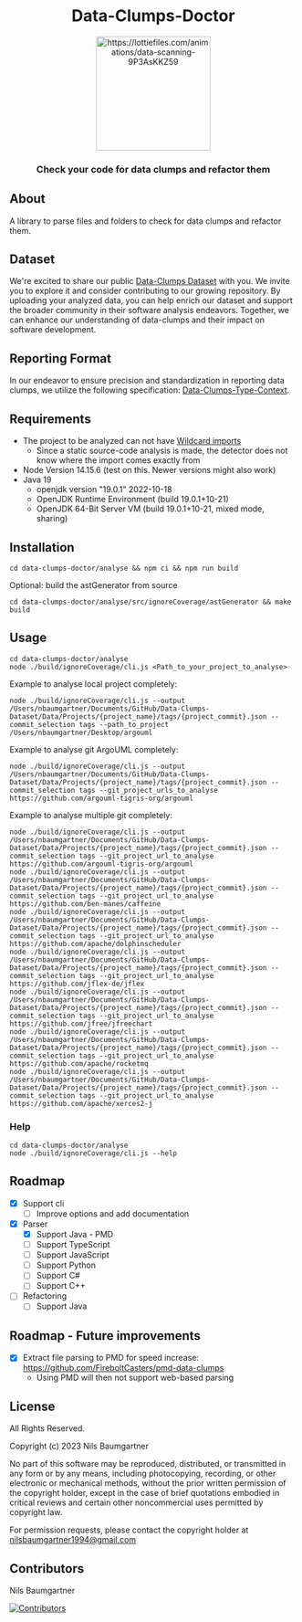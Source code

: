 <h1 align="center">
Data-Clumps-Doctor
</h1>

<p align="center">
    <img src="https://github.com/NilsBaumgartner1994/data-clumps-doctor/raw/master/assets/logo-animation.gif" alt="https://lottiefiles.com/animations/data-scanning-9P3AsKKZ59" style="height:200px;"/>
</p>

<h3 align="center">
Check your code for data clumps and refactor them
</h3>

## About

A library to parse files and folders to check for data clumps and refactor them.

## Dataset

We're excited to share our public [Data-Clumps Dataset](https://github.com/FireboltCasters/Data-Clumps-Dataset/) with you. We invite you to explore it and consider contributing to our growing repository. By uploading your analyzed data, you can help enrich our dataset and support the broader community in their software analysis endeavors. Together, we can enhance our understanding of data-clumps and their impact on software development.

## Reporting Format

In our endeavor to ensure precision and standardization in reporting data clumps, we utilize the following specification: [Data-Clumps-Type-Context](https://github.com/FireboltCasters/data-clumps-type-context/).

## Requirements

- The project to be analyzed can not have [Wildcard imports](https://stackoverflow.com/questions/147454/why-is-using-a-wild-card-with-a-java-import-statement-bad)
  - Since a static source-code analysis is made, the detector does not know where the import comes exactly from
- Node Version 14.15.6 (test on this. Newer versions might also work)
- Java 19
  - openjdk version "19.0.1" 2022-10-18
  - OpenJDK Runtime Environment (build 19.0.1+10-21)
  - OpenJDK 64-Bit Server VM (build 19.0.1+10-21, mixed mode, sharing)

## Installation

```
cd data-clumps-doctor/analyse && npm ci && npm run build
```

Optional: build the astGenerator from source
```
cd data-clumps-doctor/analyse/src/ignoreCoverage/astGenerator && make build
```

## Usage

```
cd data-clumps-doctor/analyse
node ./build/ignoreCoverage/cli.js <Path_to_your_project_to_analyse>
```

Example to analyse local project completely:
```
node ./build/ignoreCoverage/cli.js --output /Users/nbaumgartner/Documents/GitHub/Data-Clumps-Dataset/Data/Projects/{project_name}/tags/{project_commit}.json --commit_selection tags --path_to_project /Users/nbaumgartner/Desktop/argouml
```

Example to analyse git ArgoUML completely:
```
node ./build/ignoreCoverage/cli.js --output /Users/nbaumgartner/Documents/GitHub/Data-Clumps-Dataset/Data/Projects/{project_name}/tags/{project_commit}.json --commit_selection tags --git_project_urls_to_analyse https://github.com/argouml-tigris-org/argouml
```

Example to analyse multiple git completely:
```
node ./build/ignoreCoverage/cli.js --output /Users/nbaumgartner/Documents/GitHub/Data-Clumps-Dataset/Data/Projects/{project_name}/tags/{project_commit}.json --commit_selection tags --git_project_url_to_analyse https://github.com/argouml-tigris-org/argouml
node ./build/ignoreCoverage/cli.js --output /Users/nbaumgartner/Documents/GitHub/Data-Clumps-Dataset/Data/Projects/{project_name}/tags/{project_commit}.json --commit_selection tags --git_project_url_to_analyse https://github.com/ben-manes/caffeine
node ./build/ignoreCoverage/cli.js --output /Users/nbaumgartner/Documents/GitHub/Data-Clumps-Dataset/Data/Projects/{project_name}/tags/{project_commit}.json --commit_selection tags --git_project_url_to_analyse https://github.com/apache/dolphinscheduler
node ./build/ignoreCoverage/cli.js --output /Users/nbaumgartner/Documents/GitHub/Data-Clumps-Dataset/Data/Projects/{project_name}/tags/{project_commit}.json --commit_selection tags --git_project_url_to_analyse https://github.com/jflex-de/jflex
node ./build/ignoreCoverage/cli.js --output /Users/nbaumgartner/Documents/GitHub/Data-Clumps-Dataset/Data/Projects/{project_name}/tags/{project_commit}.json --commit_selection tags --git_project_url_to_analyse https://github.com/jfree/jfreechart
node ./build/ignoreCoverage/cli.js --output /Users/nbaumgartner/Documents/GitHub/Data-Clumps-Dataset/Data/Projects/{project_name}/tags/{project_commit}.json --commit_selection tags --git_project_url_to_analyse https://github.com/apache/rocketmq
node ./build/ignoreCoverage/cli.js --output /Users/nbaumgartner/Documents/GitHub/Data-Clumps-Dataset/Data/Projects/{project_name}/tags/{project_commit}.json --commit_selection tags --git_project_url_to_analyse https://github.com/apache/xerces2-j
```

### Help

```
cd data-clumps-doctor/analyse
node ./build/ignoreCoverage/cli.js --help
```



## Roadmap

- [x] Support cli
    - [ ] Improve options and add documentation
- [x] Parser
    - [x] Support Java - PMD
    - [ ] Support TypeScript
    - [ ] Support JavaScript
    - [ ] Support Python
    - [ ] Support C#
    - [ ] Support C++
- [ ] Refactoring
    - [ ] Support Java

## Roadmap - Future improvements
- [x] Extract file parsing to PMD for speed increase: https://github.com/FireboltCasters/pmd-data-clumps
    - Using PMD will then not support web-based parsing

## License

All Rights Reserved.

Copyright (c) 2023 Nils Baumgartner

No part of this software may be reproduced, distributed, or transmitted in any form or by any means, including photocopying, recording, or other electronic or mechanical methods, without the prior written permission of the copyright holder, except in the case of brief quotations embodied in critical reviews and certain other noncommercial uses permitted by copyright law.

For permission requests, please contact the copyright holder at nilsbaumgartner1994@gmail.com



## Contributors

Nils Baumgartner

<a href="https://github.com/NilsBaumgartner1994/data-clumps"><img src="https://contrib.rocks/image?repo=NilsBaumgartner1994/data-clumps" alt="Contributors" /></a>
